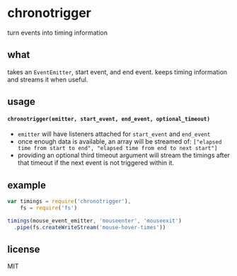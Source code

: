 chronotrigger
====

turn events into timing information

## what

takes an `EventEmitter`, start event, and end event. keeps timing information
and streams it when useful.

## usage 

#### `chronotrigger(emitter, start_event, end_event, optional_timeout)`

* `emitter` will have listeners attached for `start_event` and `end_event`
* once enough data is available, an array will be streamed of:
`["elapsed time from start to end", "elapsed time from end to next start"]`
* providing an optional third timeout argument will stream the timings after
that timeout if the next event is not triggered within it.

## example

```js
var timings = require('chronotrigger'),
    fs = require('fs')

timings(mouse_event_emitter, 'mouseenter', 'mouseexit')
  .pipe(fs.createWriteStream('mouse-hover-times'))
```

## license

MIT
